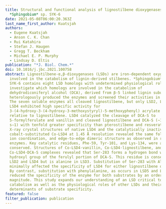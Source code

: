 ```yaml
---
title: Structural and functional analysis of lignostilbene dioxygenases from
  *Sphingobium* sp. SYK-6
date: 2021-05-08T06:00:20.363Z
last_name_first_author: Kuatsjah
authors:
  - Eugene Kuatsjah
  - Anson C. K. Chan
  - Rui Katahira
  - Stefan J. Haugen
  - Gregg T. Beckham
  - Michael E. P. Murphy
  - Lindsay D. Eltis
publication: "*J. Biol. Chem.*"
doi: 10.1016/j.jbc.2021.100758
abstract: Lignostilbene-α,β-dioxygenases (LSDs) are iron-dependent oxygenases
  involved in the catabolism of lignin-derived stilbenes. *Sphingobium* sp.
  SYK-6 contains eight LSD homologs with undetermined physiological roles. To
  investigate which homologs are involved in the catabolism of
  dehydrodiconiferyl alcohol (DCA), derived from β-5 linked lignin subunits, we
  heterologously produced the enzymes and screened their activities in lysates.
  The seven soluble enzymes all cleaved lignostilbene, but only LSD2, LSD3, and
  LSD4 exhibited high specific activity for
  3-(4-hydroxy-3-(4-hydroxy-3-methoxystyryl)-5-methoxyphenyl) acrylate (DCA-S)
  relative to lignostilbene. LSD4 catalyzed the cleavage of DCA-S to
  5-formylferulate and vanillin and cleaved lignostilbene and DCA-S (∼106 M−1
  s−1) with tenfold greater specificity than pterostilbene and resveratrol.
  X-ray crystal structures of native LSD4 and the catalytically inactive
  cobalt-substituted Co-LSD4 at 1.45 Å resolution revealed the same fold, metal
  ion coordination, and edge-to-edge dimeric structure as observed in related
  enzymes. Key catalytic residues, Phe-59, Tyr-101, and Lys-134, were also
  conserved. Structures of Co-LSD4·vanillin, Co-LSD4·lignostilbene, and
  Co-LSD4·DCA-S complexes revealed that Ser-283 forms a hydrogen bond with the
  hydroxyl group of the ferulyl portion of DCA-S. This residue is conserved in
  LSD2 and LSD4 but is alanine in LSD3. Substitution of Ser-283 with Ala
  minimally affected the specificity of LSD4 for either lignostilbene or DCA-S.
  By contrast, substitution with phenylalanine, as occurs in LSD5 and LSD6,
  reduced the specificity of the enzyme for both substrates by an order of
  magnitude. This study expands our understanding of an LSD critical to DCA
  catabolism as well as the physiological roles of other LSDs and their
  determinants of substrate specificity.
featured: false
filter_publication: publication
---
```

